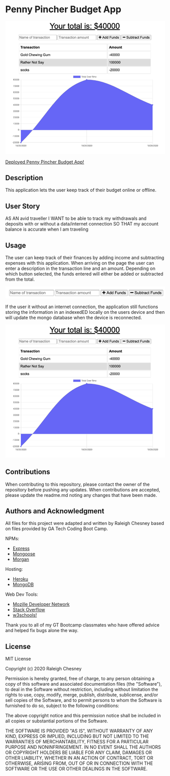 # Penny Pincher Budget App

![Home Page](./assets/images/budgetapp.png)

[Deployed Penny Pincher Budget App!](https://penny-pincher-budget-app.herokuapp.com/)

## Description

This application lets the user keep track of their budget online or offline.

## User Story

AS AN avid traveller
I WANT to be able to track my withdrawals and deposits with or without a data/internet connection
SO THAT my account balance is accurate when I am traveling

## Usage

The user can keep track of their finances by adding income and subtracting expenses with this application.
When arriving on the page the user can enter a description in the transaction line and an amount. Depending on which button selected, the funds entered will either be added or subtracted from the total.

![Info Entry fields](./assets/images/infoentry.png)

If the user it without an internet connection, the application still functions storing the information in an indexedED locally on the users device and then will update the mongo database when the device is reconnected.

![Full Application of Budget Tracker](./assets/images/budgetapp.png)


## Contributions

When contributing to this repository, please contact the owner of the repository before pushing any updates.
When contributions are accepted, please update the readme.md noting any changes that have been made.

## Authors and Acknowledgment

All files for this project were adapted and written by Raleigh Chesney based on files provided by GA Tech Coding Boot Camp.

NPMs:
* [Express](https://www.npmjs.com/package/express)
* [Mongoose](https://www.npmjs.com/package/mongoose)
* [Morgan](https://www.npmjs.com/package/morgan)

Hosting:
* [Heroku](https://www.heroku.com/home)
* [MongoDB](https://www.mongodb.com/)

Web Dev Tools:
* [Mozille Developer Network](https://developer.mozilla.org/en-US/)
* [Stack Overflow](https://stackoverflow.com/)
* [w3schools!](https://www.w3schools.com/bootstrap4/default.asp)


Thank you to all of my GT Bootcamp classmates who have offered advice and helped fix bugs alone the way.

## License

MIT License

Copyright (c) 2020 Raleigh Chesney

Permission is hereby granted, free of charge, to any person obtaining a copy
of this software and associated documentation files (the "Software"), to deal
in the Software without restriction, including without limitation the rights
to use, copy, modify, merge, publish, distribute, sublicense, and/or sell
copies of the Software, and to permit persons to whom the Software is
furnished to do so, subject to the following conditions:

The above copyright notice and this permission notice shall be included in all
copies or substantial portions of the Software.

THE SOFTWARE IS PROVIDED "AS IS", WITHOUT WARRANTY OF ANY KIND, EXPRESS OR
IMPLIED, INCLUDING BUT NOT LIMITED TO THE WARRANTIES OF MERCHANTABILITY,
FITNESS FOR A PARTICULAR PURPOSE AND NONINFRINGEMENT. IN NO EVENT SHALL THE
AUTHORS OR COPYRIGHT HOLDERS BE LIABLE FOR ANY CLAIM, DAMAGES OR OTHER
LIABILITY, WHETHER IN AN ACTION OF CONTRACT, TORT OR OTHERWISE, ARISING FROM,
OUT OF OR IN CONNECTION WITH THE SOFTWARE OR THE USE OR OTHER DEALINGS IN THE
SOFTWARE.